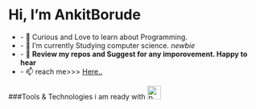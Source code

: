 <h1>Hi, <b>I’m AnkitBorude</b></h1>
<ul>
    <li>- 👀  Curious and Love to learn about Programming.</li>
    <li>- 🌱 I’m currently Studying computer science. <i>newbie</i></li>
    <li>- 💞️ <b>Review my repos and Suggest for any imporovement. Happy to hear</b> </li>
    <li>- 📫  reach me>>> <a href=ankitborude250@gmail.com>Here..</a></li>
</ul>
###Tools & Technologies i am ready with
<img scr="https://github.com/AnkitBorude/AnkitBorude/blob/main/R%20language.jpg?raw=true" width="27px"alt="R">
<!---
AnkitBorude/AnkitBorude is a ✨ special ✨ repository because its `README.md` (this file) appears on your GitHub profile.
You can click the Preview link to take a look at your changes.
--->

